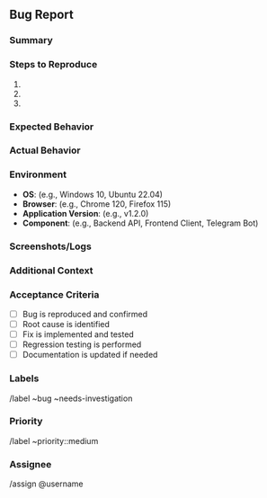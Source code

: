## Bug Report

### Summary
<!-- Provide a brief summary of the bug -->

### Steps to Reproduce
1. 
2. 
3. 

### Expected Behavior
<!-- What should happen -->

### Actual Behavior
<!-- What actually happens -->

### Environment
- **OS**: (e.g., Windows 10, Ubuntu 22.04)
- **Browser**: (e.g., Chrome 120, Firefox 115)
- **Application Version**: (e.g., v1.2.0)
- **Component**: (e.g., Backend API, Frontend Client, Telegram Bot)

### Screenshots/Logs
<!-- Add screenshots, error logs, or other relevant information -->

### Additional Context
<!-- Any other information that might be helpful -->

### Acceptance Criteria
- [ ] Bug is reproduced and confirmed
- [ ] Root cause is identified
- [ ] Fix is implemented and tested
- [ ] Regression testing is performed
- [ ] Documentation is updated if needed

### Labels
<!-- Add relevant labels -->
/label ~bug ~needs-investigation

### Priority
<!-- Set priority level -->
/label ~priority::medium

### Assignee
<!-- Assign to appropriate team member -->
/assign @username 